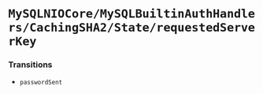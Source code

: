 # ``MySQLNIOCore/MySQLBuiltinAuthHandlers/CachingSHA2/State/requestedServerKey``

### Transitions

- `passwordSent`
